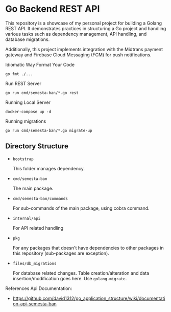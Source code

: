 # Go Backend REST API

This repository is a showcase of my personal project for building a Golang REST API. It demonstrates practices in structuring a Go project and handling various tasks such as dependency management, API handling, and database migrations.

Additionally, this project implements integration with the Midtrans payment gateway and Firebase Cloud Messaging (FCM) for push notifications.

Idiomatic Way Format Your Code

```shell script
go fmt ./...
```

Run REST Server

```shell script
go run cmd/semesta-ban/*.go rest
```

Running Local Server

```shell script
docker-compose up -d
```

Running migrations

```shell script
go run cmd/semesta-ban/*.go migrate-up
```

## Directory Structure

- `bootstrap`

  This folder manages dependency.

- `cmd/semesta-ban`

  The main package.

- `cmd/semesta-ban/commands`

  For sub-commands of the main package, using cobra command.

- `internal/api`

  For API related handling

- `pkg`

  For any packages that doesn't have dependencies to other packages in this repository (sub-packages are exception).

- `files/db_migrations`

  For database related changes. Table creation/alteration and data insertion/modification goes here.
  Use `golang-migrate`.

References Api Documentation:

- https://github.com/david1312/go_application_structure/wiki/documentation-api-semesta-ban
